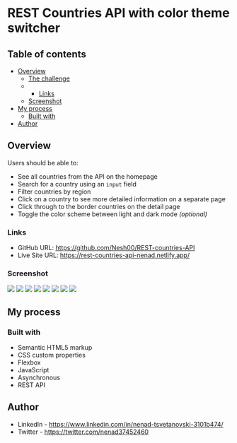 # REST Countries API with color theme switcher

## Table of contents

- [Overview](#overview)
  - [The challenge](#the-challenge)
  - - [Links](#links)
  - [Screenshot](#screenshot)
- [My process](#my-process)
  - [Built with](#built-with)
- [Author](#author)

## Overview

Users should be able to:

- See all countries from the API on the homepage
- Search for a country using an `input` field
- Filter countries by region
- Click on a country to see more detailed information on a separate page
- Click through to the border countries on the detail page
- Toggle the color scheme between light and dark mode _(optional)_

### Links

- GitHub URL: https://github.com/Nesh00/REST-countries-API
- Live Site URL: https://rest-countries-api-nenad.netlify.app/

### Screenshot

![](./design/desktop-design-home-dark.png)
![](./design/desktop-design-home-light.png)
![](./design/desktop-design-detail-dark.png)
![](./design/desktop-design-detail-light.png)
![](./design/mobile-design-home-dark.png)
![](./design/mobile-design-home-light.png)
![](./design/mobile-design-detail-dark.png)
![](./design/mobile-design-detail-light.png)

## My process

### Built with

- Semantic HTML5 markup
- CSS custom properties
- Flexbox
- JavaScript
- Asynchronous
- REST API

## Author

- LinkedIn - https://www.linkedin.com/in/nenad-tsvetanovski-3101b474/
- Twitter - https://twitter.com/nenad37452460
